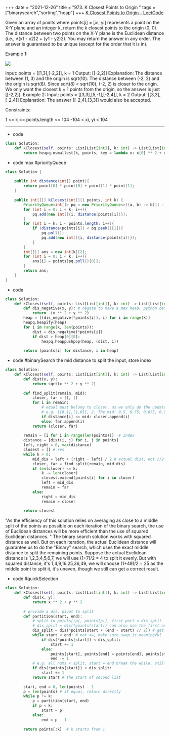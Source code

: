 +++ 
date = "2021-12-26"
title = "973. K Closest Points to Origin "
tags = ["binarysearch","sorting","heap"]
+++
[K Closest Points to Origin - LeetCode](https://leetcode.com/problems/k-closest-points-to-origin/)

Given an array of points where points[i] = [xi, yi] represents a point on the X-Y plane and an integer k, return the k closest points to the origin (0, 0).
The distance between two points on the X-Y plane is the Euclidean distance (i.e., √(x1 - x2)2 + (y1 - y2)2).
You may return the answer in any order. The answer is guaranteed to be unique (except for the order that it is in).
 
Example 1:

![](https://assets.leetcode.com/uploads/2021/03/03/closestplane1.jpg)

Input: points = [[1,3],[-2,2]], k = 1 Output: [[-2,2]] Explanation: The distance between (1, 3) and the origin is sqrt(10). The distance between (-2, 2) and the origin is sqrt(8). Since sqrt(8) < sqrt(10), (-2, 2) is closer to the origin. We only want the closest k = 1 points from the origin, so the answer is just [[-2,2]]. 
Example 2:
Input: points = [[3,3],[5,-1],[-2,4]], k = 2 Output: [[3,3],[-2,4]] Explanation: The answer [[-2,4],[3,3]] would also be accepted. 
 
Constraints:

 1 <= k <= points.length <= 104
 -104 < xi, yi < 104

---
- code
```py
class Solution:
    def kClosest(self, points: List[List[int]], k: int) -> List[List[int]]:
        return heapq.nsmallest(k, points, key = lambda x: x[0] ** 2 + x[1] ** 2)
```
- code max #priorityQueue
```java
class Solution {
    
    public int distance(int[] point){
        return point[0] * point[0] + point[1] * point[1];
    }
    
    public int[][] kClosest(int[][] points, int k) {
        PriorityQueue<int[]> pq = new PriorityQueue<>((a, b) -> b[1] - a[1]);
        for (int i = 0; i < k; i++){
            pq.add(new int[]{i, distance(points[i])});
        }
        for (int i = k; i < points.length; i++){
            if (distance(points[i]) < pq.peek()[1]){
                pq.poll();
                pq.add(new int[]{i, distance(points[i])});
            }
        }
        int[][] ans = new int[k][2];
        for (int i = 0; i < k; i++){
            ans[i] = points[pq.poll()[0]];
        }
        return ans;
    }
}
```
- code
```py
class Solution:
    def kClosest(self, points: List[List[int]], k: int) -> List[List[int]]:
        def dis_negative(x, y): # negate to make a max heap, python default min heap
            return -(x ** 2 + y ** 2)
        heap = [(dis_negative(*points[i]), i) for i in range(k)]
        heapq.heapify(heap)
        for i in range(k, len(points)):
            dist = dis_negative(*points[i])
            if dist > heap[0][0]:
                heapq.heappushpop(heap, (dist, i))
        
        return [points[i] for distance, i in heap]
```
- code #binarySearch the mid distance to split the input, store index
```py
class Solution:
    def kClosest(self, points: List[List[int]], k: int) -> List[List[int]]:
        def dist(x, y):
            return sqrt(x ** 2 + y ** 2)
        
        def find_split(remain, mid):
            closer, far = [], []
            for i in remain:
                # equal must belong to closer, as we only do the update in closer.
                # e.g. [[0,1],[1,0]], 2. The mid: 0.5, 0.75, 0.875, 0.9375...
                if distance[i] <= mid: closer.append(i) 
                else: far.append(i)
            return (closer, far)
        
        remain = [i for i in range(len(points))]  # index
        distance = [dist(i, j) for i, j in points]
        left, right = 0, max(distance)
        closest = [] # res
        while k > 0:
            mid_dis = left + (right - left) / 2 # actual dist, not //2
            closer, far = find_split(remain, mid_dis)
            if len(closer) <= k:
                k -= len(closer)
                closest.extend(points[i] for i in closer)
                left = mid_dis
                remain = far
            else:
                right = mid_dis
                remain = closer
                
        return closest
```
"As the efficiency of this solution relies on averaging as close to a middle split of the points as possible on each iteration of the binary search, the use of Euclidean distances will be more efficient than the use of squared Euclidean distances. "
The binary search solution works with squared distance as well. But on each iteration, the actual Euclidean distance will guarantee us to do the "Binary" search, which uses the exact middle distance to split the remaining points.
Suppose the actual Euclidean distance is 1,2,3,4,5,6,7, we will use (1+7)/2 = 4 to split it evenly.
But with squared distance, it's 1,4,9,16.25,36,49, we will choose (1+49)/2 = 25 as the middle point to split it, it's uneven, though we still can get a correct result.
- code  #quickSelection 
```py
class Solution:
    def kClosest(self, points: List[List[int]], k: int) -> List[List[int]]:
        def dis(x, y):
            return x ** 2 + y ** 2
        
        # provide a dis, pivot to split
        def partition(start, end):
            # split to points[:p], points[p:], first part < dis_split
            # dis_split = dis(*points[start]) can also use the first as split distance
            dis_split = dis(*points[start + (end - start) // 2]) # get a dist in between to split
            while start < end: # not <=, make sure swap is meaningful
                if dis(*points[start]) < dis_split:
                    start += 1
                else:
                    points[start], points[end] = points[end], points[start]
                    end -= 1
            # e.g. all nums < split, start = end break the while, still needs to move start
            if dis(*points[start]) < dis_split: 
                start += 1
            return start # the start of second list
        
        start, end = 0, len(points) - 1
        p = len(points) # if equal, return directly
        while p != k:
            p = partition(start, end)
            if p < k:
                start = p
            else:
                end = p - 1
            
        return points[:k]  # k starts from 1
```
